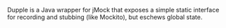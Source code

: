 Dupple is a Java wrapper for jMock that exposes a simple static interface for recording and stubbing (like Mockito), but eschews global state.